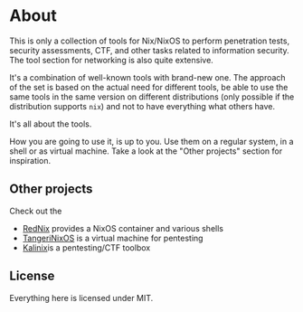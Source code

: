 # About

This is only a collection of tools for Nix/NixOS to perform penetration tests, security assessments,
CTF, and other tasks related to information security. The tool section for networking is also
quite extensive.

It's a combination of well-known tools with brand-new one. The approach of the set is based on the
actual need for different tools, be able to use the same tools in the same version on different
distributions (only possible if the distribution supports `nix`) and not to have everything what
others have.

It's all about the tools. 

How you are going to use it, is up to you. Use them on a regular system, in a shell or as virtual
machine. Take a look at the "Other projects" section for inspiration.

## Other projects

Check out the 

- [RedNix](https://github.com/redcode-labs/RedNix) provides a NixOS container and various shells
- [TangeriNixOS](https://github.com/Pamplemousse/tangerinixos) is a virtual machine for pentesting
- [Kalinix](https://github.com/balsoft/kalinix)is a pentesting/CTF toolbox

## License

Everything here is licensed under MIT.
